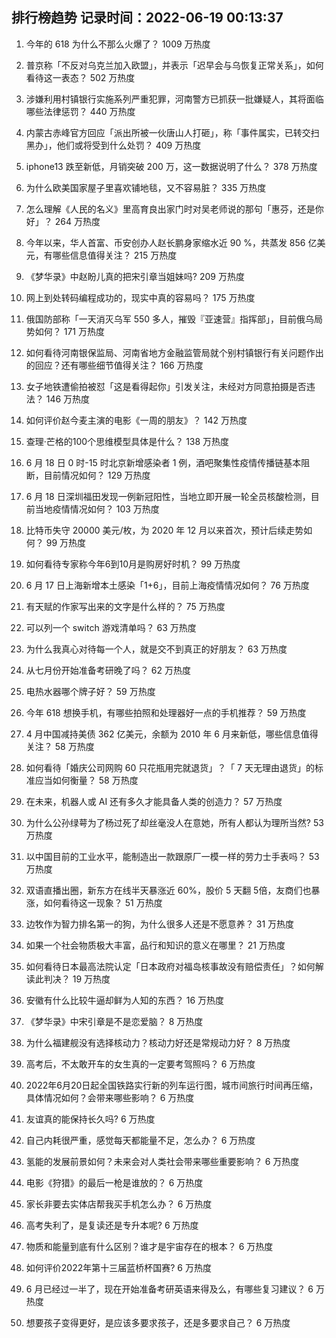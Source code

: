 
## 排行榜趋势 记录时间：2022-06-19 00:13:37
  
  1. 今年的 618 为什么不那么火爆了？ 1009 万热度
    
  2. 普京称「不反对乌克兰加入欧盟」，并表示「迟早会与乌恢复正常关系」，如何看待这一表态？ 502 万热度
    
  3. 涉嫌利用村镇银行实施系列严重犯罪，河南警方已抓获一批嫌疑人，其将面临哪些法律惩罚？ 440 万热度
    
  4. 内蒙古赤峰官方回应「派出所被一伙唐山人打砸」，称「事件属实，已转交扫黑办」，他们或将受到什么处罚？ 409 万热度
    
  5. iphone13 跌至新低，月销突破 200  万，这一数据说明了什么？ 378 万热度
    
  6. 为什么欧美国家屋子里喜欢铺地毯，又不容易脏？ 335 万热度
    
  7. 怎么理解《人民的名义》里高育良出家门时对吴老师说的那句「惠芬，还是你好」？ 264 万热度
    
  8. 今年以来，华人首富、币安创办人赵长鹏身家缩水近 90 %，共蒸发 856 亿美元，有哪些信息值得关注？ 215 万热度
    
  9. 《梦华录》中赵盼儿真的把宋引章当姐妹吗? 209 万热度
    
  10. 网上到处转码编程成功的，现实中真的容易吗？ 175 万热度
    
  11. 俄国防部称「一天消灭乌军 550 多人，摧毁『亚速营』指挥部」，目前俄乌局势如何？ 171 万热度
    
  12. 如何看待河南银保监局、河南省地方金融监管局就个别村镇银行有关问题作出的回应？还有哪些细节值得关注？ 166 万热度
    
  13. 女子地铁遭偷拍被怼「这是看得起你」引发关注，未经对方同意拍摄是否违法？ 146 万热度
    
  14. 如何评价赵今麦主演的电影《一周的朋友》？ 142 万热度
    
  15. 查理·芒格的100个思维模型具体是什么？ 138 万热度
    
  16. 6 月 18 日 0 时-15 时北京新增感染者 1 例，酒吧聚集性疫情传播链基本阻断，目前情况如何？ 129 万热度
    
  17. 6 月 18 日深圳福田发现一例新冠阳性，当地立即开展一轮全员核酸检测，目前当地疫情情况如何？ 103 万热度
    
  18. 比特币失守 20000 美元/枚，为 2020 年 12 月以来首次，预计后续走势如何？ 99 万热度
    
  19. 如何看待专家称今年6到10月是购房好时机？ 99 万热度
    
  20. 6 月 17 日上海新增本土感染「1+6」，目前上海疫情情况如何？ 76 万热度
    
  21. 有天赋的作家写出来的文字是什么样的？ 75 万热度
    
  22. 可以列一个 switch 游戏清单吗？ 63 万热度
    
  23. 为什么我真心对待每一个人，就是交不到真正的好朋友？ 63 万热度
    
  24. 从七月份开始准备考研晚了吗？ 62 万热度
    
  25. 电热水器哪个牌子好？ 59 万热度
    
  26. 今年 618 想换手机，有哪些拍照和处理器好一点的手机推荐？ 59 万热度
    
  27. 4 月中国减持美债 362 亿美元，余额为 2010 年 6 月来新低，哪些信息值得关注？ 58 万热度
    
  28. 如何看待「婚庆公司网购 60 只花瓶用完就退货」？「 7 天无理由退货」的标准应当如何衡量？ 58 万热度
    
  29. 在未来，机器人或 AI 还有多久才能具备人类的创造力？ 57 万热度
    
  30. 为什么公孙绿萼为了杨过死了却丝毫没人在意她，所有人都认为理所当然? 53 万热度
    
  31. 以中国目前的工业水平，能制造出一款跟原厂一模一样的劳力士手表吗？ 53 万热度
    
  32. 双语直播出圈，新东方在线半天暴涨近 60%，股价 5 天翻 5倍，友商们也暴涨，如何看待这一现象？ 51 万热度
    
  33. 边牧作为智力排名第一的狗，为什么很多人还是不愿意养？ 31 万热度
    
  34. 如果一个社会物质极大丰富，品行和知识的意义在哪里？ 21 万热度
    
  35. 如何看待日本最高法院认定「日本政府对福岛核事故没有赔偿责任」？如何解读此判决？ 19 万热度
    
  36. 安徽有什么比较牛逼却鲜为人知的东西？ 16 万热度
    
  37. 《梦华录》中宋引章是不是恋爱脑？ 8 万热度
    
  38. 为什么福建舰没有选择核动力？核动力好还是常规动力好？ 8 万热度
    
  39. 高考后，不太敢开车的女生真的一定要考驾照吗？ 6 万热度
    
  40. 2022年6月20日起全国铁路实行新的列车运行图，城市间旅行时间再压缩，具体情况如何？会带来哪些影响？ 6 万热度
    
  41. 友谊真的能保持长久吗? 6 万热度
    
  42. 自己内耗很严重，感觉每天都能量不足，怎么办？ 6 万热度
    
  43. 氢能的发展前景如何？未来会对人类社会带来哪些重要影响？ 6 万热度
    
  44. 电影《狩猎》的最后一枪是谁放的？ 6 万热度
    
  45. 家长非要去实体店帮我买手机怎么办？ 6 万热度
    
  46. 高考失利了，是复读还是专升本呢? 6 万热度
    
  47. 物质和能量到底有什么区别？谁才是宇宙存在的根本？ 6 万热度
    
  48. 如何评价2022年第十三届蓝桥杯国赛? 6 万热度
    
  49. 6 月已经过一半了，现在开始准备考研英语来得及么，有哪些复习建议？ 6 万热度
    
  50. 想要孩子变得更好，是应该多要求孩子，还是多要求自己？ 6 万热度
    